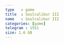 ```yaml
---
type   : game
title  : Soulcalibur III
name   : Soulcalibur III
categories: [game]
telegram : 1551
size: 1.6 GB
---
```



